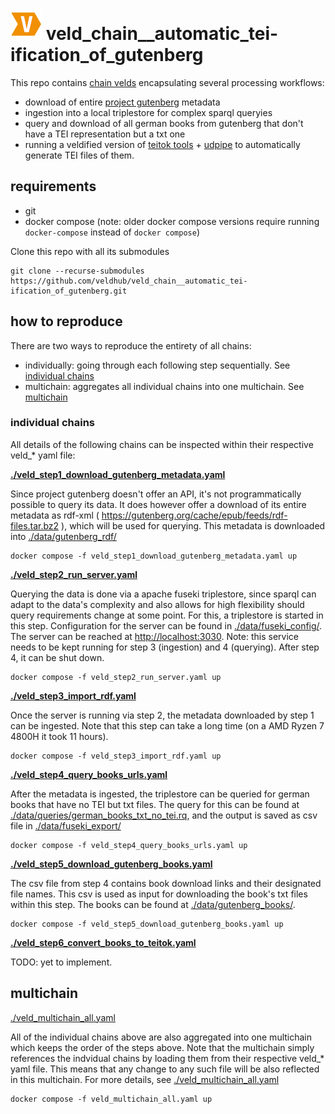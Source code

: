 # ![veld chain](https://raw.githubusercontent.com/veldhub/.github/refs/heads/main/images/symbol_V_letter.png) veld_chain__automatic_tei-ification_of_gutenberg

This repo contains [chain velds](https://zenodo.org/records/13322913) encapsulating several
processing workflows:
- download of entire [project gutenberg](https://www.gutenberg.org/) metadata
- ingestion into a local triplestore for complex sparql queryies
- query and download of all german books from gutenberg that don't have a TEI representation but a
  txt one
- running a veldified version of [teitok tools](https://github.com/ufal/teitok-tools) + 
  [udpipe](https://lindat.mff.cuni.cz/services/udpipe/) to automatically generate TEI files of them.

## requirements

- git
- docker compose (note: older docker compose versions require running `docker-compose` instead of 
  `docker compose`)

Clone this repo with all its submodules
```
git clone --recurse-submodules https://github.com/veldhub/veld_chain__automatic_tei-ification_of_gutenberg.git
```

## how to reproduce

There are two ways to reproduce the entirety of all chains: 
- individually: going through each following step sequentially. See 
[individual chains](#individual-chains)
- multichain: aggregates all individual chains into one multichain. See [multichain](#multichain)

### individual chains

All details of the following chains can be inspected within their respective veld_* yaml file:

**[./veld_step1_download_gutenberg_metadata.yaml](./veld_step1_download_gutenberg_metadata.yaml)**

Since project gutenberg doesn't offer an API, it's not programmatically possible to query its data.
It does however offer a download of its entire metadata as rdf-xml ( 
https://gutenberg.org/cache/epub/feeds/rdf-files.tar.bz2 ), which will be used for querying. This 
metadata is downloaded into [./data/gutenberg_rdf/](./data/gutenberg_rdf/)

```
docker compose -f veld_step1_download_gutenberg_metadata.yaml up
```

**[./veld_step2_run_server.yaml](./veld_step2_run_server.yaml)**

Querying the data is done via a apache fuseki triplestore, since sparql can adapt to the data's 
complexity and also allows for high flexibility should query requirements change at some point. For 
this, a triplestore is started in this step. Configuration for the server can be found in
[./data/fuseki_config/](./data/fuseki_config/). The server can be reached at 
[http://localhost:3030](http://localhost:3030). Note: this service needs to be kept running for step 
3 (ingestion) and 4 (querying). After step 4, it can be shut down.

```
docker compose -f veld_step2_run_server.yaml up
```

**[./veld_step3_import_rdf.yaml](./veld_step3_import_rdf.yaml)**

Once the server is running via step 2, the metadata downloaded by step 1 can be ingested. Note that 
this step can take a long time (on a AMD Ryzen 7 4800H it took 11 hours). 

```
docker compose -f veld_step3_import_rdf.yaml up
```

**[./veld_step4_query_books_urls.yaml](./veld_step4_query_books_urls.yaml)**

After the metadata is ingested, the triplestore can be queried for german books that have no TEI but
txt files. The query for this can be found at 
[./data/queries/german_books_txt_no_tei.rq](./data/queries/german_books_txt_no_tei.rq), and the 
output is saved as csv file in [./data/fuseki_export/](./data/fuseki_export/)

```
docker compose -f veld_step4_query_books_urls.yaml up
```

**[./veld_step5_download_gutenberg_books.yaml](./veld_step5_download_gutenberg_books.yaml)**

The csv file from step 4 contains book download links and their designated file names. This csv is
used as input for downloading the book's txt files within this step. The books can be found at 
[./data/gutenberg_books/](./data/gutenberg_books/).

```
docker compose -f veld_step5_download_gutenberg_books.yaml up
```

**[./veld_step6_convert_books_to_teitok.yaml](./veld_step6_convert_books_to_teitok.yaml)**

TODO: yet to implement.

## multichain

[./veld_multichain_all.yaml](./veld_multichain_all.yaml)

All of the individual chains above are also aggregated into one multichain which keeps the order of
the steps above. Note that the multichain simply references the indvidual chains by loading them
from their respective veld_* yaml file. This means that any change to any such file will be also
reflected in this multichain. For more details, see 
[./veld_multichain_all.yaml](./veld_multichain_all.yaml) 

```
docker compose -f veld_multichain_all.yaml up
```

